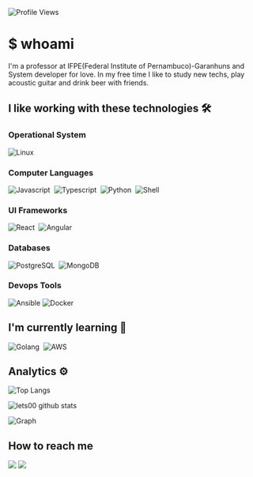 ![Profile Views](http://estruyf-github.azurewebsites.net/api/VisitorHit?user=lets00&repo=lets00&countColorcountColor)

# $ whoami

I'm a professor at IFPE(Federal Institute of Pernambuco)-Garanhuns and System developer for love.
In my free time I like to study new techs, play acoustic guitar and drink beer with friends.

## I like working with these technologies 🛠

### Operational System

![Linux](https://img.shields.io/badge/-Linux-05122A?style=flat&logo=linux&logoColor=white)&nbsp;

### Computer Languages

![Javascript](https://img.shields.io/badge/-Javascript-05122A?style=flat&logo=javascript)&nbsp;
![Typescript](https://img.shields.io/badge/-Typescript-05122A?style=flat&logo=typescript)&nbsp;
![Python](https://img.shields.io/badge/-Python-05122A?style=flat&logo=python)&nbsp;
![Shell](https://img.shields.io/badge/ShellScript-05122A?style=flat&logo=gnu-bash&logoColor=white)&nbsp;

### UI Frameworks

![React](https://img.shields.io/badge/-React-05122A?style=flat&logo=react)&nbsp;
![Angular](https://img.shields.io/badge/-Angular-05122A?style=flat&logo=angular)&nbsp;

### Databases

![PostgreSQL](https://img.shields.io/badge/-PostgreSQL-05122A?style=flat&logo=postgresql)&nbsp;
![MongoDB](https://img.shields.io/badge/-MongoDB-05122A?style=flat&logo=mongodb)&nbsp;

### Devops Tools

![Ansible](https://img.shields.io/badge/-Ansible-05122A?style=flat&logo=ansible)
![Docker](https://img.shields.io/badge/-Docker-05122A?style=flat&logo=docker)&nbsp;

## I'm currently learning 🌱

![Golang](https://img.shields.io/badge/-Golang-05122A?style=flat&logo=go&logoColor=white)&nbsp;
![AWS](https://img.shields.io/badge/-AWS-05122A?style=flat&logo=amazon)

## Analytics ⚙️

![Top Langs](https://github-readme-stats.vercel.app/api/top-langs/?username=lets00&langs_count=8&layout=compact)

![lets00 github stats](https://github-readme-stats.vercel.app/api?username=lets00&show_icons=true)

![Graph](https://github-profile-summary-cards.vercel.app/api/cards/profile-details?username=lets00&theme=vue)

## How to reach me

<p align="left">
<a href="https://www.linkedin.com/in/lets00/"><img src="https://img.shields.io/badge/-lets00-0077B5?style=flat&logo=Linkedin&logoColor=white"/></a>
<a href="mailto:eduardovansilva@gmail.com"><img src="https://img.shields.io/badge/-eduardovansilva@gmail.com-D14836?style=flat&logo=Gmail&logoColor=white"/></a>
</p>

<!--
**lets00/lets00** is a ✨ _special_ ✨ repository because its `README.md` (this file) appears on your GitHub profile.

Here are some ideas to get you started:

- 🔭 I’m currently working on ...
- 🌱 I’m currently learning ...
- 👯 I’m looking to collaborate on ...
- 🤔 I’m looking for help with ...
- 💬 Ask me about ...
- 📫 How to reach me: ...
- 😄 Pronouns: ...
- ⚡ Fun fact: ...
-->
